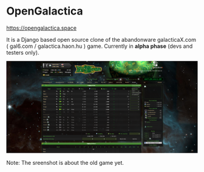 # OpenGalactica

https://opengalactica.space

It is a Django based open source clone of the abandonware galacticaX.com ( gal6.com / galactica.haon.hu ) game. Currently in **alpha phase** (devs and testers only).

![Screenshot about the game](/Screenshot.png?raw=true "Screenshot")

Note: The sreenshot is about the old game yet. 
